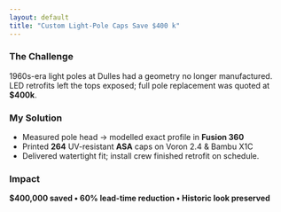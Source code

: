 ```yaml
---
layout: default
title: "Custom Light-Pole Caps Save $400 k"
---
```

### The Challenge
1960s-era light poles at Dulles had a geometry no longer manufactured.
LED retrofits left the tops exposed; full pole replacement was quoted at **$400k**.

### My Solution
* Measured pole head → modelled exact profile in **Fusion 360**
* Printed **264** UV-resistant **ASA** caps on Voron 2.4 & Bambu X1C
* Delivered watertight fit; install crew finished retrofit on schedule.

### Impact
**$400,000 saved • 60% lead-time reduction • Historic look preserved**
